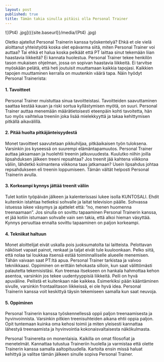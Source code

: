 ```yaml
---
layout: post
published: true
title: Tämän takia sinulla pitäisi olla Personal Trainer
---
```



![(Pt4) .jpg]({{site.baseurl}}/media/(Pt4) .jpg)



Oletko ajatellut Personal Trainerin kanssa työskentelyä? Ehkä et ole vielä aloittanut yhteistyötä koska olet epävarma siitä,
miten Personal Trainer voi auttaa? Tai ehkä et halua koska pelkäät että PT laittaa sinut tekemään liian haastavia liikkeitä? 
Ei kannata huolestua. Personal Trainer tekee henkilön tason mukaisen ohjelman, jossa on sopivan haastavia liikkeitä. 
Ei tarvitse myöskään pelätä, että heti joutuisit muuttamaan kaikkia tapojasi. Kaikkien tapojen muuttaminen kerralla on 
muutenkin väärä tapa. Näin hyödyt Personal Trainerista:


#### 1.	Tavoitteet

Personal Trainer muistuttaa sinua tavoitteistasi. Tavoitteiden saavuttaminen saattaa kestää kauan ja riski sortua kyllästymisen
myötä, on suuri. Personal Trainer auttaa menemään määrätietoisesti eteenpäin kohti tavoitetta, hän tuo myös vaihtelua treeniin
joka lisää mielekkyyttä ja takaa kehittymisen pitkällä aikavälillä. 


#### 2.	Pitää huolta pitkäjänteisyydestä

Monet tavoitteet saavutetaan pikkuhiljaa, pitkäaikaisen työn tuloksena. Varsinkin jos kyseessä on suurempi elämäntapamuutos.
Personal Trainer auttaa jaksamaan ja huolehtii treenin jatkuvuudesta. Kuulutko niihin joilla
lipsahduksen jälkeen treeni repsahtaa? Jos treenit jää kahtena viikkona väliin, lähdetkö kolmantena viikkona taas jatkamaan? 
Usein lipsahdus johtaa repsahdukseen eli treenin loppumiseen. Tämän vältät helposti Personal Trainerin avulla. 


#### 3.	Korkeampi kynnys jättää treenit väliin

Tulet kotiin työpäivän jälkeen ja kalenterissasi lukee isolla KUNTOSALI. Ehdit kuitenkin istahtaa hetkeksi sohvalle 
ja laitat television päälle. Sohvassa istuessa iskee väsymys ja ajattelet että: ”no, menen huomenna treenaamaan”. 
Jos sinulla on sovittu tapaaminen Personal Trainerin kanssa, et jää kotiin istumaan sohvalle vain sen takia, että alkoi hieman
väsyttää. Kynnys peruuttaa ennalta sovittu tapaaminen on paljon korkeampi. 


#### 4.	Tekniikat haltuun

Monet aloittelijat eivät uskalla pois juoksumatolta tai laitteista. Pelottavan näköiset vapaat painot, renkaat ja taljat eivät
tule kuuloonkaan. Pelko siitä, että nolaa tai loukkaa itsensä estää toiminnalliselle alueelle menemisen. 
Tähän vaivaan saat PT:ltä apua. Personal Trainer tarkistaa ja valvoo tekniikkaasi. Oppiminen on erittäin tehokasta silloin, 
kun saat välittömästi palautetta tekemisistäsi. Kun treenaa itsekseen on hankala hahmottaa kehon asentoa, varsinkin jos tekee
uudentyyppisiä liikkeitä. Peili on hyvä apuväline. Peilistä et kuitenkaan näe kaikkea. Esimerkiksi pään kääntäminen sivulle, 
varsinkin frontaalitason liikkeissä, ei ole hyvä idea. Personal Trainerin kanssa voit keskittyä täysin tekemiseen samalla kun 
saat neuvoja. 


#### 5.	Oppiminen

Personal Trainerin kanssa työskennellessä oppii paljon treenaamisesta ja hyvinvoinnista. Varsinkin pitkien treenisuhteiden 
aikana ehtii oppia paljon. Opit tuntemaan kuinka oma kehosi toimii ja miten yleisesti kannattaa lähestyä treenaamista ja 
hyvinvointia kokonaisvaltaisesta näkökulmasta. 




Personal Trainereita on monenlaisia. Kaikilla on omat filosofiat ja menetelmät. Kannattaa tutustua Traineriin huolella ja 
varmistaa että olette Trainerin kanssa samalla aaltopituudella. Kartoita ensin missä haluat kehittyä ja valitse tämän jälkeen 
sinulle sopiva Personal Trainer.
